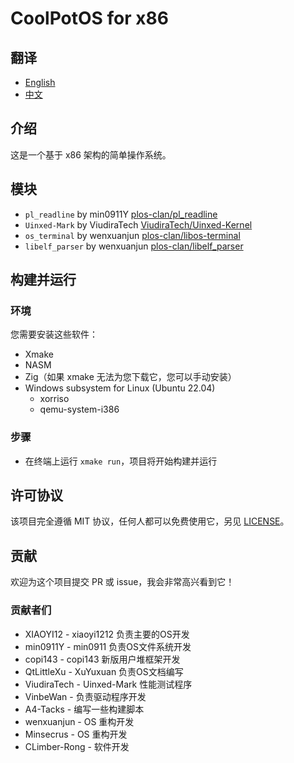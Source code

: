 # CoolPotOS for x86

## 翻译

- [English](README.md)
- [中文](README-zh-CN.md)

## 介绍

这是一个基于 x86 架构的简单操作系统。

## 模块

* `pl_readline` by min0911Y [plos-clan/pl_readline](https://github.com/plos-clan/pl_readline)
* `Uinxed-Mark` by ViudiraTech [ViudiraTech/Uinxed-Kernel](https://github.com/ViudiraTech/Uinxed-Kernel)
* `os_terminal` by wenxuanjun [plos-clan/libos-terminal](https://github.com/plos-clan/libos-terminal)
* `libelf_parser` by wenxuanjun [plos-clan/libelf_parser](https://github.com/plos-clan/libelf-parse)

## 构建并运行

### 环境

您需要安装这些软件：

- Xmake
- NASM
- Zig（如果 xmake 无法为您下载它，您可以手动安装）
- Windows subsystem for Linux (Ubuntu 22.04)
    - xorriso
    - qemu-system-i386

### 步骤

- 在终端上运行 `xmake run`，项目将开始构建并运行

## 许可协议

该项目完全遵循 MIT 协议，任何人都可以免费使用它，另见 [LICENSE](LICENSE)。

## 贡献

欢迎为这个项目提交 PR 或 issue，我会非常高兴看到它！

### 贡献者们

* XIAOYI12 - xiaoyi1212 负责主要的OS开发
* min0911Y - min0911 负责OS文件系统开发
* copi143 - copi143 新版用户堆框架开发
* QtLittleXu - XuYuxuan 负责OS文档编写
* ViudiraTech - Uinxed-Mark 性能测试程序
* VinbeWan - 负责驱动程序开发
* A4-Tacks - 编写一些构建脚本
* wenxuanjun - OS 重构开发
* Minsecrus - OS 重构开发
* CLimber-Rong - 软件开发
